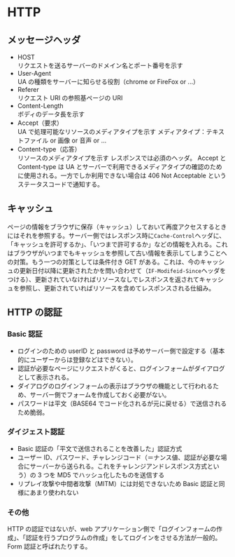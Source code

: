 # HTTP

## メッセージヘッダ

- HOST  
  リクエストを送るサーバーのドメイン名とポート番号を示す
- User-Agent  
  UA の種類をサーバーに知らせる役割（chrome or FireFox or ...）
- Referer  
  リクエスト URI の参照基ページの URI
- Content-Length  
  ボディのデータ長を示す
- Accept（要求）  
  UA で処理可能なリソースのメディアタイプを示す
  メディアタイプ：テキストファイル or 画像 or 音声 or ...
- Content-type（応答）  
  リソースのメディアタイプを示す
  レスポンスでは必須のヘッダ。
  Accept と Content-type は UA とサーバーで利用できるメディアタイプの確認のために使用される。一方でしか利用できない場合は 406 Not Acceptable というステータスコードで通知する。

## キャッシュ

ページの情報をブラウザに保存（キャッシュ）しておいて再度アクセスするときにはそれを参照する。サーバー側ではレスポンス時に`Cache-Control`ヘッダに、「キャッシュを許可するか」、「いつまで許可するか」などの情報を入れる。これはブラウザがいつまでもキャッシュを参照して古い情報を表示してしまうことへの対策。もう一つの対策としては条件付き GET がある。これは、今のキャッシュの更新日付以降に更新されたかを問い合わせて（`IF-Modifeid-Since`ヘッダをつける）、更新されていなければリソースなしでレスポンスを返されてキャッシュを参照し、更新されていればリソースを含めてレスポンスされる仕組み。

## HTTP の認証

### Basic 認証

- ログインのための userID と password は予めサーバー側で設定する（基本的にユーザーからは登録などはできない）。
- 認証が必要なページにリクエストがくると、ログインフォームがダイアログとして表示される。
- ダイアログのログインフォームの表示はブラウザの機能として行われるため、サーバー側でフォームを作成しておく必要がない。
- パスワードは平文（BASE64 でコード化されるが元に戻せる）で送信されるため脆弱。

### ダイジェスト認証

- Basic 認証の「平文で送信されることを改善した」認証方式
- ユーザー ID、パスワード、チャレンジコード（＝ナンス値、認証が必要な場合にサーバーから送られる。これをチャレンジアンドレスポンス方式という）の 3 つを MD5 でハッシュ化したものを送信する
- リプレイ攻撃や中間者攻撃（MITM）には対処できないため Basic 認証と同様にあまり使われない

### その他

HTTP の認証ではないが、web アプリケーション側で「ログインフォームの作成」、「認証を行うプログラムの作成」をしてログインをさせる方法が一般的。
Form 認証と呼ばれたりする。
